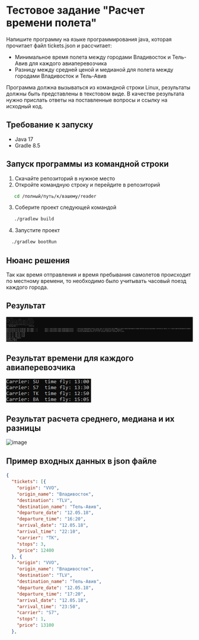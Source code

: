 # Тестовое задание "Расчет времени полета"
Напишите программу на языке программирования java, которая прочитает файл tickets.json и рассчитает:

- Минимальное время полета между городами Владивосток и Тель-Авив для каждого авиаперевозчика
- Разницу между средней ценой  и медианой для полета между городами  Владивосток и Тель-Авив

Программа должна вызываться из командной строки Linux, результаты должны быть представлены в текстовом виде. 
В качестве результата нужно прислать ответы на поставленные вопросы и ссылку на исходный код.
## Требование к запуску
- Java 17
- Gradle 8.5
## Запуск программы из командной строки
1. Скачайте репозиторий в нужное место
2. Откройте командную строку и перейдите в репозиторий
```bash
   cd /полный/путь/к/вашему/reader
```
3. Соберите проект следующей командой
```bash
   ./gradlew build
```
4. Запустите проект
```bash
  ./gradlew bootRun
```
## Нюанс решения
Так как время отправления и время пребывания самолетов происходит по местному времени, то необходимо было учитывать часовый поезд каждого города.
## Результат
![img_1.png](img_1.png)
## Результат времени для каждого авиаперевозчика
![img.png](img.png)
## Результат расчета среднего, медиана и их разницы
![image](https://github.com/Denver7074/fly-time/assets/119703412/8482fd94-0321-44d5-86c7-67a023e2b0f3)

## Пример входных данных в json файле
```json
{
  "tickets": [{
    "origin": "VVO",
    "origin_name": "Владивосток",
    "destination": "TLV",
    "destination_name": "Тель-Авив",
    "departure_date": "12.05.18",
    "departure_time": "16:20",
    "arrival_date": "12.05.18",
    "arrival_time": "22:10",
    "carrier": "TK",
    "stops": 3,
    "price": 12400
  }, {
    "origin": "VVO",
    "origin_name": "Владивосток",
    "destination": "TLV",
    "destination_name": "Тель-Авив",
    "departure_date": "12.05.18",
    "departure_time": "17:20",
    "arrival_date": "12.05.18",
    "arrival_time": "23:50",
    "carrier": "S7",
    "stops": 1,
    "price": 13100
  },
```


